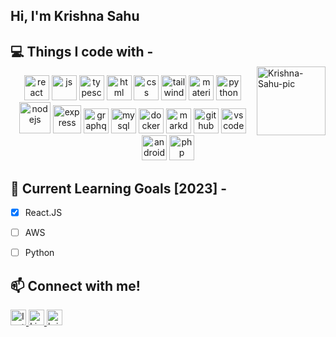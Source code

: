  ## Hi, I'm Krishna Sahu
 
<div style=" ">  
  
  <img align="right" alt="Krishna-Sahu-pic" height="110" style="padding-top:50px" src="https://avatars.githubusercontent.com/u/13957385?v=4">
</div>
   
  
 
 
## 💻 Things I code with  -
<p align="center"> 
  <img alt="react" height="40" src="https://cdn.jsdelivr.net/gh/devicons/devicon/icons/react/react-original.svg" />
 <img alt="js" height="40" src="https://cdn.jsdelivr.net/gh/devicons/devicon/icons/javascript/javascript-original.svg" />
 <img alt="typescript" height="40" src="https://cdn.jsdelivr.net/gh/devicons/devicon/icons/typescript/typescript-original.svg" />
<img alt="html" height="40" src="https://cdn.jsdelivr.net/gh/devicons/devicon/icons/html5/html5-original.svg" />
 <img alt="css" height="40" src="https://cdn.jsdelivr.net/gh/devicons/devicon/icons/css3/css3-original.svg" />
  <img alt="tailwind" height=40" src="https://cdn.jsdelivr.net/gh/devicons/devicon/icons/tailwindcss/tailwindcss-plain.svg" />
  <img alt="material-ui" height="40" src="https://cdn.jsdelivr.net/gh/devicons/devicon/icons/materialui/materialui-original.svg" />
<img  alt="python" height="40" src="https://cdn.jsdelivr.net/gh/devicons/devicon/icons/python/python-original.svg" />
 <img alt="nodejs" height="50" src="https://cdn.jsdelivr.net/gh/devicons/devicon/icons/nodejs/nodejs-original-wordmark.svg" />
 <img alt="express" height="45" src="https://cdn.jsdelivr.net/gh/devicons/devicon/icons/express/express-original-wordmark.svg" /> 
 <img alt="graphql" height="40" src="https://cdn.jsdelivr.net/gh/devicons/devicon/icons/graphql/graphql-plain.svg" />
  <img alt="mysql" height="40" src="https://cdn.jsdelivr.net/gh/devicons/devicon/icons/mysql/mysql-original-wordmark.svg" /> 
  <img alt="docker" height="40" src="https://cdn.jsdelivr.net/gh/devicons/devicon/icons/docker/docker-original.svg" /> 
 <img alt="markdown" height="40" src="https://cdn.jsdelivr.net/gh/devicons/devicon/icons/markdown/markdown-original.svg" />
 <img alt="github" height="40" src="https://cdn.jsdelivr.net/gh/devicons/devicon/icons/github/github-original.svg" />
 <img alt="vscode" height="40" src="https://cdn.jsdelivr.net/gh/devicons/devicon/icons/vscode/vscode-original.svg" />
 <img alt="androidstudio" height="40" src="https://cdn.jsdelivr.net/gh/devicons/devicon/icons/androidstudio/androidstudio-original-wordmark.svg" />
 <img alt="php" height="40" src="https://cdn.jsdelivr.net/gh/devicons/devicon/icons/php/php-original.svg" />
</p>

## 📘 Current Learning Goals [2023] -
* [x] React.JS 
* [ ] AWS  
* [ ] Python
 

## 📫 Connect with me!
<p >  
  <a href="https://www.instagram.com/dvlprkrishna">
    <img  alt="Instagram" height="25" src="https://img.shields.io/badge/Instagram-E4405F?style=for-the-badge&logo=instagram&logoColor=white" />
  </a>
   <a href="https://www.linkedin.com/in/reactjsdev/">
    <img  alt="Linkedin" height="25" src="https://img.shields.io/badge/-LinkedIn-%230077B5?style=for-the-badge&logo=linkedin&logoColor=white" />
  </a>
   <a href="https://krishnasahu.in/">
    <img  alt="krishnasahu.in" height="25" src="https://shields.io/badge/web-krishnasahu.in-black?logo=awesomelists&style=for-the-badge" />
  </a> 
</p>

